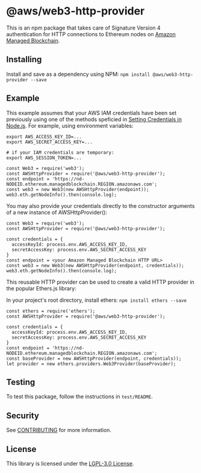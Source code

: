 # @aws/web3-http-provider

This is an npm package that takes care of Signature Version 4 authentication
for HTTP connections to Ethereum nodes on
[Amazon Managed Blockchain](https://aws.amazon.com/managed-blockchain/).

## Installing

Install and save as a dependency using NPM:
`npm install @aws/web3-http-provider --save`

## Example

This example assumes that your AWS IAM credentials have been set
previously using one of the methods speficied in
[Setting Credentials in Node.js](https://docs.aws.amazon.com/sdk-for-javascript/v2/developer-guide/setting-credentials-node.html).
For example, using environment variables:

```
export AWS_ACCESS_KEY_ID=...
export AWS_SECRET_ACCESS_KEY=...

# if your IAM credentials are temporary:
export AWS_SESSION_TOKEN=...
```

```
const Web3 = require('web3');
const AWSHttpProvider = require('@aws/web3-http-provider');
const endpoint = 'https://nd-NODEID.ethereum.managedblockchain.REGION.amazonaws.com';
const web3 = new Web3(new AWSHttpProvider(endpoint));
web3.eth.getNodeInfo().then(console.log);
```

You may also provide your credentials directly to the constructor arguments of a new instance of AWSHttpProvider():

```
const Web3 = require('web3');
const AWSHttpProvider = require('@aws/web3-http-provider');

const credentials = {
  accessKeyId: process.env.AWS_ACCESS_KEY_ID,
  secretAccessKey: process.env.AWS_SECRET_ACCESS_KEY
}
const endpoint = <your Amazon Managed Blockchain HTTP URL>
const web3 = new Web3(new AWSHttpProvider(endpoint, credentials));
web3.eth.getNodeInfo().then(console.log);
```

This reusable HTTP provider can be used to create a valid HTTP provider in the popular Ethers.js library:

In your project's root directory, install ethers:
`npm install ethers --save`

```
const ethers = require('ethers');
const AWSHttpProvider = require('@aws/web3-http-provider');

const credentials = {
  accessKeyId: process.env.AWS_ACCESS_KEY_ID,
  secretAccessKey: process.env.AWS_SECRET_ACCESS_KEY
}
const endpoint = 'https://nd-NODEID.ethereum.managedblockchain.REGION.amazonaws.com';
const baseProvider = new AWSHttpProvider(endpoint, credentials));
let provider = new ethers.providers.Web3Provider(baseProvider);
```

## Testing

To test this package, follow the instructions in `test/README`.

## Security

See [CONTRIBUTING](CONTRIBUTING.md#security-issue-notifications) for more
information.

## License

This library is licensed under the [LGPL-3.0 License](LICENSE).
